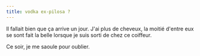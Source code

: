 ```yaml
---
title: vodka ex-pilosa ?
---
```


Il fallait bien que ça arrive un jour. J'ai plus de cheveux, la moitié d'entre
eux se sont fait la belle lorsque je suis sorti de chez ce coiffeur.

Ce soir, je me saoule pour oublier.

